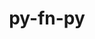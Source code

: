 ---
title: "py-fn-py"
layout: cache
categories: [package, develop]
meta: {"versions": ["0.5.2"], "compilers": ["gcc@=11.1.0"], "oss": ["ubuntu20.04"], "platforms": ["linux"], "targets": ["ppc64le", "x86_64_v3"], "stacks": ["e4s", "e4s-power", "root"], "num_specs": 8, "num_specs_by_stack": {"e4s-power": 4, "root": 8, "e4s": 4}}
spec_details: [{"hash": "b6kuvxr4u3su75hlfvl6tra7ebgvasfi", "compiler": "gcc@=11.1.0", "versions": ["0.5.2"], "os": "ubuntu20.04", "platform": "linux", "target": "ppc64le", "variants": ["build_system=python_pip"], "stacks": ["e4s-power", "root"], "size": "-", "tarball": "https://binaries.spack.io/develop/build_cache/linux-ubuntu20.04-ppc64le/gcc-11.1.0/py-fn-py-0.5.2/linux-ubuntu20.04-ppc64le-gcc-11.1.0-py-fn-py-0.5.2-b6kuvxr4u3su75hlfvl6tra7ebgvasfi.spack"}, {"hash": "tdnsc6amkscw4x2kvym6f5yg7btfxhjs", "compiler": "gcc@=11.1.0", "versions": ["0.5.2"], "os": "ubuntu20.04", "platform": "linux", "target": "ppc64le", "variants": ["build_system=python_pip"], "stacks": ["e4s-power", "root"], "size": "-", "tarball": "https://binaries.spack.io/develop/build_cache/linux-ubuntu20.04-ppc64le/gcc-11.1.0/py-fn-py-0.5.2/linux-ubuntu20.04-ppc64le-gcc-11.1.0-py-fn-py-0.5.2-tdnsc6amkscw4x2kvym6f5yg7btfxhjs.spack"}, {"hash": "izbu5ufuda7wj3nadg4eld2ydwlrdbdi", "compiler": "gcc@=11.1.0", "versions": ["0.5.2"], "os": "ubuntu20.04", "platform": "linux", "target": "ppc64le", "variants": ["build_system=python_pip"], "stacks": ["e4s-power", "root"], "size": "-", "tarball": "https://binaries.spack.io/develop/build_cache/linux-ubuntu20.04-ppc64le/gcc-11.1.0/py-fn-py-0.5.2/linux-ubuntu20.04-ppc64le-gcc-11.1.0-py-fn-py-0.5.2-izbu5ufuda7wj3nadg4eld2ydwlrdbdi.spack"}, {"hash": "u34jdjdcr65ostd2nwstzk3zbchdwiqx", "compiler": "gcc@=11.1.0", "versions": ["0.5.2"], "os": "ubuntu20.04", "platform": "linux", "target": "ppc64le", "variants": ["build_system=python_pip"], "stacks": ["e4s-power", "root"], "size": "-", "tarball": "https://binaries.spack.io/develop/build_cache/linux-ubuntu20.04-ppc64le/gcc-11.1.0/py-fn-py-0.5.2/linux-ubuntu20.04-ppc64le-gcc-11.1.0-py-fn-py-0.5.2-u34jdjdcr65ostd2nwstzk3zbchdwiqx.spack"}, {"hash": "vd2yq7la6hqgp3g7uhpqafonkw5yztps", "compiler": "gcc@=11.1.0", "versions": ["0.5.2"], "os": "ubuntu20.04", "platform": "linux", "target": "x86_64_v3", "variants": ["build_system=python_pip"], "stacks": ["root", "e4s"], "size": "-", "tarball": "https://binaries.spack.io/develop/build_cache/linux-ubuntu20.04-x86_64_v3/gcc-11.1.0/py-fn-py-0.5.2/linux-ubuntu20.04-x86_64_v3-gcc-11.1.0-py-fn-py-0.5.2-vd2yq7la6hqgp3g7uhpqafonkw5yztps.spack"}, {"hash": "2wyub3nlgfq4fc25kad4nekq2q4vziz5", "compiler": "gcc@=11.1.0", "versions": ["0.5.2"], "os": "ubuntu20.04", "platform": "linux", "target": "x86_64_v3", "variants": ["build_system=python_pip"], "stacks": ["root", "e4s"], "size": "-", "tarball": "https://binaries.spack.io/develop/build_cache/linux-ubuntu20.04-x86_64_v3/gcc-11.1.0/py-fn-py-0.5.2/linux-ubuntu20.04-x86_64_v3-gcc-11.1.0-py-fn-py-0.5.2-2wyub3nlgfq4fc25kad4nekq2q4vziz5.spack"}, {"hash": "taxcouckxeltoinyw6hl4dvqh4jllbil", "compiler": "gcc@=11.1.0", "versions": ["0.5.2"], "os": "ubuntu20.04", "platform": "linux", "target": "x86_64_v3", "variants": ["build_system=python_pip"], "stacks": ["root", "e4s"], "size": "-", "tarball": "https://binaries.spack.io/develop/build_cache/linux-ubuntu20.04-x86_64_v3/gcc-11.1.0/py-fn-py-0.5.2/linux-ubuntu20.04-x86_64_v3-gcc-11.1.0-py-fn-py-0.5.2-taxcouckxeltoinyw6hl4dvqh4jllbil.spack"}, {"hash": "uwof7y4vtmor7k5heytv7o2siktt5s3l", "compiler": "gcc@=11.1.0", "versions": ["0.5.2"], "os": "ubuntu20.04", "platform": "linux", "target": "x86_64_v3", "variants": ["build_system=python_pip"], "stacks": ["root", "e4s"], "size": "-", "tarball": "https://binaries.spack.io/develop/build_cache/linux-ubuntu20.04-x86_64_v3/gcc-11.1.0/py-fn-py-0.5.2/linux-ubuntu20.04-x86_64_v3-gcc-11.1.0-py-fn-py-0.5.2-uwof7y4vtmor7k5heytv7o2siktt5s3l.spack"}]
---